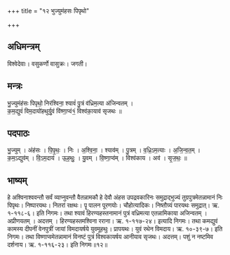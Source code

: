 +++
title = "१२ भुज्युमंहसः पिपृथो"

+++
## अधिमन्त्रम्
विश्वेदेवाः। वसुकर्णो वासुक्रः। जगती।

## मन्त्रः
भु॒ज्युमंह॑सः पिपृथो॒ निर॑श्विना॒ श्यावं॑ पु॒त्रं व॑ध्रिम॒त्या अ॑जिन्वतम् ।  
क॒म॒द्युवं॑ विम॒दायो॑हथुर्यु॒वं वि॑ष्णा॒प्वं१॒॑ विश्व॑का॒याव॑ सृजथः ॥

## पदपाठः
भु॒ज्युम् । अंह॑सः । पि॒पृ॒थः॒ । निः । अ॒श्वि॒ना॒ । श्याव॑म् । पु॒त्रम् । व॒ध्रि॒ऽम॒त्याः । अ॒जि॒न्व॒त॒म् ।  
क॒म॒ऽद्युव॑म् । वि॒ऽम॒दाय॑ । ऊ॒ह॒थुः॒ । यु॒वम् । वि॒ष्णा॒प्व॑म् । विश्व॑काय । अव॑ । सृ॒ज॒थः॒ ॥

## भाष्यम्
हे अश्विनाश्ववन्तौ सर्वं व्याप्नुवन्तौ वैतन्नामकौ हे देवौ अंहस उपद्रवकारिनः समुद्राद्भुज्यं तुग्रपुत्रमेतन्नामानं निः पिपृथः। निष्पारयथः। नितरां रक्षथः। पॄ पालन पूरणयोः। चौहोत्यादिकः। निष्तौग्र्यं पारयथः समुद्रात्। ऋ. १-११८-६। इति निगमः। तथा श्यावं हिरण्यहस्तनामानं पुत्रं वध्रिमत्या एतन्नामिकाया अजिन्वतम् । अप्रीणयतम् । अदत्तम् । हिरण्यहस्तमश्विना रराना। ऋ. १-११७-२४। इत्यादि निगमः। तथा कमद्युवं कामस्य दीपनीं वेनपुत्रीं जायां विमदायर्षये युवमूहथुः। प्रापयथः। युवं रथेन विमदाय। ऋ. १०-३९-७। इति निगमः। तथा विष्णाप्वमेतन्नामानं विनष्टं पुत्रं विश्वकायर्षय आनीयाव सृजथः। अदत्तम्। पशुं न नष्टमिव दर्शनाय। ऋ. १-११६-२३। इति निगमः॥१२॥